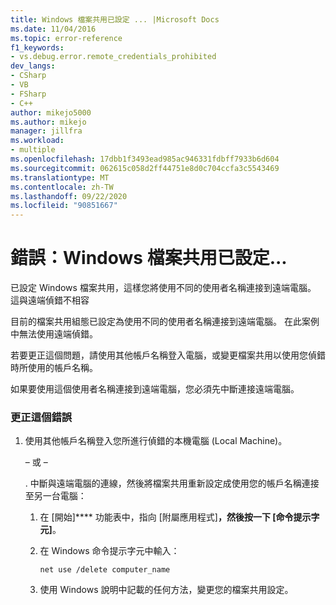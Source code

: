 ```yaml
---
title: Windows 檔案共用已設定 ... |Microsoft Docs
ms.date: 11/04/2016
ms.topic: error-reference
f1_keywords:
- vs.debug.error.remote_credentials_prohibited
dev_langs:
- CSharp
- VB
- FSharp
- C++
author: mikejo5000
ms.author: mikejo
manager: jillfra
ms.workload:
- multiple
ms.openlocfilehash: 17dbb1f3493ead985ac946331fdbff7933b6d604
ms.sourcegitcommit: 062615c058d2ff44751e8d0c704ccfa3c5543469
ms.translationtype: MT
ms.contentlocale: zh-TW
ms.lasthandoff: 09/22/2020
ms.locfileid: "90851667"
---
```

# <a name="error-windows-file-sharing-has-been-configured"></a>錯誤：Windows 檔案共用已設定...
已設定 Windows 檔案共用，這樣您將使用不同的使用者名稱連接到遠端電腦。 這與遠端偵錯不相容

 目前的檔案共用組態已設定為使用不同的使用者名稱連接到遠端電腦。 在此案例中無法使用遠端偵錯。

 若要更正這個問題，請使用其他帳戶名稱登入電腦，或變更檔案共用以使用您偵錯時所使用的帳戶名稱。

 如果要使用這個使用者名稱連接到遠端電腦，您必須先中斷連接遠端電腦。

### <a name="to-correct-this-error"></a>更正這個錯誤

1. 使用其他帳戶名稱登入您所進行偵錯的本機電腦 (Local Machine)。

     – 或 –

     . 中斷與遠端電腦的連線，然後將檔案共用重新設定成使用您的帳戶名稱連接至另一台電腦：

    1. 在 [開始]**** 功能表中，指向 [附屬應用程式]****，然後按一下 [命令提示字元]****。

    2. 在 Windows 命令提示字元中輸入：

         `net use /delete computer_name`

    3. 使用 Windows 說明中記載的任何方法，變更您的檔案共用設定。